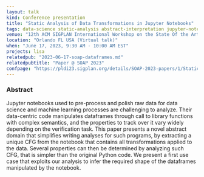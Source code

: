 ```yaml
---
layout: talk
kind: Conference presentation
title: "Static Analysis of Data Transformations in Jupyter Notebooks"
tags: data-science static-analysis abstract-interpretation jupyter-notebooks
venue: "12th ACM SIGPLAN International Workshop on the State Of the Art in Program Analysis (SOAP 2023)"
location: "Orlando FL USA (Virtual talk)"
when: "June 17, 2023, 9:30 AM - 10:00 AM EST"
projects: lisa
relatedpub: "2023-06-17-soap-dataframes.md"
relatedpubtitle: "Paper @ SOAP 2023"
confpage: "https://pldi23.sigplan.org/details/SOAP-2023-papers/1/Static-Analysis-of-Data-Transformations-in-Jupyter-Notebooks"
---
```


### Abstract

Jupyter notebooks used to pre-process and polish raw data for data science and machine learning processes are challenging to analyze. Their data-centric code manipulates dataframes through call to library functions with complex semantics, and the properties to track over it vary widely depending on the verification task. This paper presents a novel abstract domain that simplifies writing analyses for such programs, by extracting a unique CFG from the notebook that contains all transformations applied to the data. Several properties can then be determined by analyzing such CFG, that is simpler than the original Python code. We present a first use case that exploits our analysis to infer the required shape of the dataframes manipulated by the notebook.
